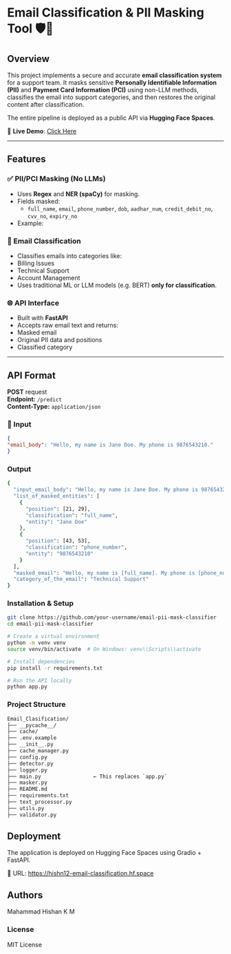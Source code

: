 # Email Classification & PII Masking Tool 🛡️📧

## Overview

This project implements a secure and accurate **email classification system** for a support team. It masks sensitive **Personally Identifiable Information (PII)** and **Payment Card Information (PCI)** using non-LLM methods, classifies the email into support categories, and then restores the original content after classification.

The entire pipeline is deployed as a public API via **Hugging Face Spaces**.

🚀 **Live Demo**: [Click Here](https://hishn12-email-classification-without-llm.hf.space/?__theme=system)

---

## Features

### ✅ PII/PCI Masking (No LLMs)
- Uses **Regex** and **NER (spaCy)** for masking.
- Fields masked:
  - `full_name`, `email`, `phone_number`, `dob`, `aadhar_num`, `credit_debit_no`, `cvv_no`, `expiry_no`
- Example:



### 🧠 Email Classification
- Classifies emails into categories like:
- Billing Issues
- Technical Support
- Account Management
- Uses traditional ML or LLM models (e.g. BERT) **only for classification**.

### 🌐 API Interface
- Built with **FastAPI**
- Accepts raw email text and returns:
- Masked email
- Original PII data and positions
- Classified category

---

## API Format 

**POST** request  
**Endpoint:** `/predict`  
**Content-Type:** `application/json`

### 🔽 Input
```json
{
"email_body": "Hello, my name is Jane Doe. My phone is 9876543210."
}
```
### Output
```bash
{
  "input_email_body": "Hello, my name is Jane Doe. My phone is 9876543210.",
  "list_of_masked_entities": [
    {
      "position": [21, 29],
      "classification": "full_name",
      "entity": "Jane Doe"
    },
    {
      "position": [43, 53],
      "classification": "phone_number",
      "entity": "9876543210"
    }
  ],
  "masked_email": "Hello, my name is [full_name]. My phone is [phone_number].",
  "category_of_the_email": "Technical Support"
}
```

### Installation & Setup
``` bash
git clone https://github.com/your-username/email-pii-mask-classifier
cd email-pii-mask-classifier

# Create a virtual environment
python -m venv venv
source venv/bin/activate  # On Windows: venv\\Scripts\\activate

# Install dependencies
pip install -r requirements.txt

# Run the API locally
python app.py
```

### Project Structure
```bash
Email_Clasification/
├── __pycache__/
├── cache/
├── .env.example
├── __init__.py
├── cache_manager.py
├── config.py
├── detector.py
├── logger.py
├── main.py                 ← This replaces `app.py`
├── masker.py
├── README.md
├── requirements.txt
├── text_processor.py
├── utils.py               
├── validator.py

```

## Deployment
The application is deployed on Hugging Face Spaces using Gradio + FastAPI.

📡 URL: https://hishn12-email-classification.hf.space

## Authors
Mahammad Hishan K M

### License
MIT License


